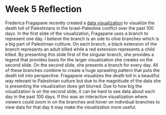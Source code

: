 <h1>Week 5 Reflection</h1>
<p>Frederica Fragapane recently created a <a href="https://www.instagram.com/p/C2MvgAhNkd5/?hl=en&img_index=1">data visualization</a> to visualize the death toll of Palestinians in the Israel-Palestine conflict over the past 100 days. In the first slide of the visualization, Fragapane uses a branch to represent one day. I believe the branch is an ode to olive branches which is a big part of Palestinian cutlture. On each branch, a black extension of the branch represents an adult killed while a red extension represents a child killed. By presenting this slide first of the singular branch, she provides a legend that provides basis for the larger visualization she creates on the second slide. On the second slide, she presents a branch for every day. All of these branches combine to create a huge sprawling pattern that puts the death toll into perspective. Fragapane visualizes the death toll in a beautiful way relevant to Palestinian culture but due to the magnitiude of the data she is presenting the visualization does get blurred. Due to how big the visualization is on the second slide, it can be hard to see data about each day in the past 100 days. If this was an interactive visualization where viewers could zoom in on the branches and hover on individual branches to view data for that day it may make the visualization more useful.</p>
